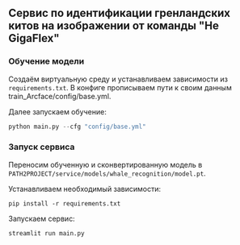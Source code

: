 ## Сервис по идентификации гренландских китов на изображении от команды "Не GigaFlex"

### Обучение модели
Создаём виртуальную среду и устанавливаем зависимости из `requirements.txt`.
В конфиге прописываем пути к своим данным train_Arcface/config/base.yml.

Далее запускаем обучение:
```python
python main.py --cfg "config/base.yml"
```

### Запуск сервиса
Переносим обученную и сконвертированную модель в `PATH2PROJECT/service/models/whale_recognition/model.pt`. 

Устанавливаем необходимый зависимости:
```
pip install -r requirements.txt
```
Запускаем сервис:
```bash
streamlit run main.py
```